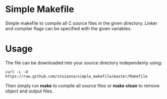 #  Simple Makefile

Simple makefile to compile all C source files in the given directory. Linker and compiler flags can be specified with the given variables.

# Usage

The file can be downloaded into your source directory independenty using:
```
curl -L -O https://raw.github.com/stuianna/simple_makefile/master/Makefile
```

Then simply run **make** to compile all source files or **make clean** to remove object and output files.

